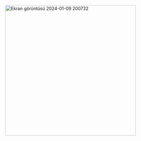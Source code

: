 <img width="416" alt="Ekran görüntüsü 2024-01-09 200732" src="https://github.com/fatmaemiirr/Web_Site/assets/154512220/970d228f-66bf-43d1-b060-23e6772e2dc9">
